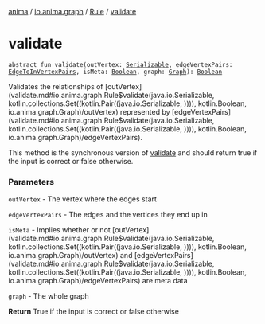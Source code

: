 [anima](../../index.md) / [io.anima.graph](../index.md) / [Rule](index.md) / [validate](./validate.md)

# validate

`abstract fun validate(outVertex: `[`Serializable`](https://docs.oracle.com/javase/6/docs/api/java/io/Serializable.html)`, edgeVertexPairs: `[`EdgeToInVertexPairs`](../-edge-to-in-vertex-pairs.md)`, isMeta: `[`Boolean`](https://kotlinlang.org/api/latest/jvm/stdlib/kotlin/-boolean/index.html)`, graph: `[`Graph`](../-graph/index.md)`): `[`Boolean`](https://kotlinlang.org/api/latest/jvm/stdlib/kotlin/-boolean/index.html)

Validates the relationships of [outVertex](validate.md#io.anima.graph.Rule$validate(java.io.Serializable, kotlin.collections.Set((kotlin.Pair((java.io.Serializable, )))), kotlin.Boolean, io.anima.graph.Graph)/outVertex) represented by [edgeVertexPairs](validate.md#io.anima.graph.Rule$validate(java.io.Serializable, kotlin.collections.Set((kotlin.Pair((java.io.Serializable, )))), kotlin.Boolean, io.anima.graph.Graph)/edgeVertexPairs).

This method is the synchronous version of [validate](./validate.md) and
should return true if the input is correct or false otherwise.

### Parameters

`outVertex` - The vertex where the edges start

`edgeVertexPairs` - The edges and the vertices they end up in

`isMeta` - Implies whether or not [outVertex](validate.md#io.anima.graph.Rule$validate(java.io.Serializable, kotlin.collections.Set((kotlin.Pair((java.io.Serializable, )))), kotlin.Boolean, io.anima.graph.Graph)/outVertex) and [edgeVertexPairs](validate.md#io.anima.graph.Rule$validate(java.io.Serializable, kotlin.collections.Set((kotlin.Pair((java.io.Serializable, )))), kotlin.Boolean, io.anima.graph.Graph)/edgeVertexPairs) are meta data

`graph` - The whole graph

**Return**
True if the input is correct or false otherwise

